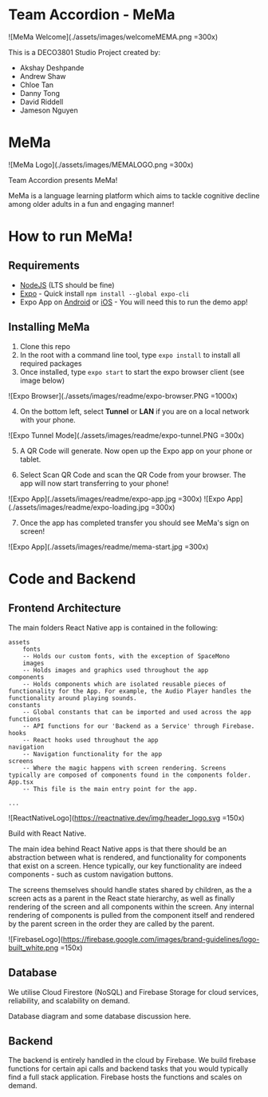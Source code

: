 # Team Accordion - MeMa

![MeMa Welcome](./assets/images/welcomeMEMA.png =300x)

This is a DECO3801 Studio Project created by:
* Akshay Deshpande
* Andrew Shaw
* Chloe Tan
* Danny Tong
* David Riddell
* Jameson Nguyen

# MeMa

![MeMa Logo](./assets/images/MEMALOGO.png =300x)

Team Accordion presents MeMa!

MeMa is a language learning platform which aims to tackle cognitive decline among older adults in a fun and engaging manner!

# How to run MeMa!
## Requirements
* [NodeJS](https://nodejs.org/en/) (LTS should be fine)
* [Expo](https://docs.expo.io/get-started/installation/) - Quick install `npm install --global expo-cli`
* Expo App on [Android](https://play.google.com/store/apps/details?id=host.exp.exponent&hl=en_AU&gl=US) or [iOS](https://apps.apple.com/au/app/expo-client/id982107779) - You will need this to run the demo app!

## Installing MeMa
1. Clone this repo
2. In the root with a command line tool, type `expo install` to install all required packages
3. Once installed, type `expo start` to start the expo browser client (see image below)

![Expo Browser](./assets/images/readme/expo-browser.PNG =1000x)

4. On the bottom left, select **Tunnel** or **LAN** if you are on a local network with your phone.

![Expo Tunnel Mode](./assets/images/readme/expo-tunnel.PNG =300x)

5. A QR Code will generate. Now open up the Expo app on your phone or tablet.

6. Select Scan QR Code and scan the QR Code from your browser. The app will now start transferring to your phone!

![Expo App](./assets/images/readme/expo-app.jpg =300x) ![Expo App](./assets/images/readme/expo-loading.jpg =300x)

7. Once the app has completed transfer you should see MeMa's sign on screen!

![Expo App](./assets/images/readme/mema-start.jpg =300x)

# Code and Backend

## Frontend Architecture
The main folders React Native app is contained in the following:

```
assets
    fonts
    -- Holds our custom fonts, with the exception of SpaceMono
    images
    -- Holds images and graphics used throughout the app
components
    -- Holds components which are isolated reusable pieces of functionality for the App. For example, the Audio Player handles the functionality around playing sounds.
constants
    -- Global constants that can be imported and used across the app
functions
    -- API functions for our 'Backend as a Service' through Firebase.
hooks
    -- React hooks used throughout the app
navigation
    -- Navigation functionality for the app
screens
    -- Where the magic happens with screen rendering. Screens typically are composed of components found in the components folder.
App.tsx
    -- This file is the main entry point for the app.

...
```
![ReactNativeLogo](https://reactnative.dev/img/header_logo.svg =150x)

Build with React Native.

The main idea behind React Native apps is that there should be an abstraction between what is rendered, and functionality for 
components that exist on a screen. Hence typically, our key functionality are indeed components - such as custom navigation buttons. 

The screens themselves should handle states shared by children, as the a screen acts as a parent in the React state hierarchy, as well as
finally rendering of the screen and all components within the screen. Any internal rendering of components is pulled from the component itself and rendered by the parent screen in the order they are called by the parent.


![FirebaseLogo](https://firebase.google.com/images/brand-guidelines/logo-built_white.png =150x)

## Database

We utilise Cloud Firestore (NoSQL) and Firebase Storage for cloud services, reliability, and scalability on demand.

Database diagram and some database discussion here.

## Backend

The backend is entirely handled in the cloud by Firebase. We build firebase functions for certain api calls and backend tasks 
that you would typically find a full stack application. Firebase hosts the functions and scales on demand.

